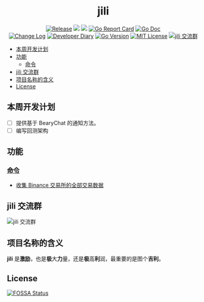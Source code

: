 <!-- markdownlint-disable MD041 -->
<p align="center"><img src="https://user-images.githubusercontent.com/6028869/68006564-f1590780-fcb3-11e9-92e9-1b7d78f59e6b.png" alt=""></p>

<h1 align="center">jili</h1>

<p align="center">
<!--  -->
<a href="https://github.com/aQuaYi/jili/releases"> <img src="https://img.shields.io/github/v/release/aQuaYi/jili?include_prereleases" alt="Release" title="Release"></a>
<!--  -->
<a href="https://www.travis-ci.org/aQuaYi/jili"><img src="https://www.travis-ci.org/aQuaYi/jili.svg?branch=master"/></a>
<!--  -->
<a href="https://codecov.io/gh/aQuaYi/jili"><img src="https://codecov.io/gh/aQuaYi/jili/branch/master/graph/badge.svg"/></a>
<!--  -->
<a href="https://goreportcard.com/report/github.com/aQuaYi/jili"><img src="https://goreportcard.com/badge/github.com/aQuaYi/jili" alt="Go Report Card" title="Go Report Card"/></a>
<!--  -->
<a href="http://godoc.org/github.com/aQuaYi/jili"><img src="https://img.shields.io/badge/godoc-reference-blue.svg" alt="Go Doc" title="Go Doc"/></a>
<!--  -->
<br/>
<!--  -->
<a href="https://github.com/aQuaYi/jili/blob/master/docs/CHANGELOG.md"><img src="https://img.shields.io/badge/Change-Log-blueviolet.svg" alt="Change Log" title="Change Log"/></a>
<!--  -->
<a href="https://github.com/aQuaYi/jili/blob/master/docs/DIARY.md"><img src="https://img.shields.io/badge/Dev-Diary-blue.svg" alt="Developer Diary" title="Developer Diary"/></a>
<!--  -->
<a href="https://golang.google.cn"><img src="https://img.shields.io/badge/Go-1.13+-blue.svg" alt="Go Version" title="Go Version"/></a>
<!--  -->
<a href="https://github.com/aQuaYi/jili/blob/master/LICENSE"><img src="https://img.shields.io/badge/License-MIT-blue.svg" alt="MIT License" title="MIT License"/></a>
<!--  -->
<a target="_blank" href="//shang.qq.com/wpa/qunwpa?idkey=7f61280435c41608fb8cb96cf8af7d31ef0007c44b223c9e3596ce84dec329bc"><img border="0" src="https://img.shields.io/badge/QQ%20群-23%2053%2000%2093-blue.svg" alt="jili 交流群" title="jili 交流群"></a>
<!--  -->
</p>

- [本周开发计划](#%e6%9c%ac%e5%91%a8%e5%bc%80%e5%8f%91%e8%ae%a1%e5%88%92)
- [功能](#%e5%8a%9f%e8%83%bd)
	- [命令](#%e5%91%bd%e4%bb%a4)
- [jili 交流群](#jili-%e4%ba%a4%e6%b5%81%e7%be%a4)
- [项目名称的含义](#%e9%a1%b9%e7%9b%ae%e5%90%8d%e7%a7%b0%e7%9a%84%e5%90%ab%e4%b9%89)
- [License](#license)

## 本周开发计划

- [ ] 提供基于 BearyChat 的通知方法。
- [ ] 编写回测架构

## 功能

### [命令](cmd)

- [收集 Binance 交易所的全部交易数据](cmd/binanceCollector/README.md)

## jili 交流群

![jili 交流群](https://user-images.githubusercontent.com/6028869/68080839-5d677700-fe3e-11e9-9e1d-9eeb71e5832c.jpg)

## 项目名称的含义

**jili** 是**激励**，也是**极**大**力**量，还是**极**高**利**润，最重要的是图个**吉利**。

## License

[![FOSSA Status](https://app.fossa.io/api/projects/git%2Bgithub.com%2FaQuaYi%2Fjili.svg?type=large)](https://app.fossa.io/projects/git%2Bgithub.com%2FaQuaYi%2Fjili?ref=badge_large)
